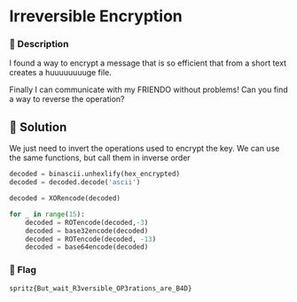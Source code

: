 # Irreversible Encryption

### 📄 Description
I found a way to encrypt a message that is so efficient that from a short text creates a huuuuuuuuge file.

Finally I can communicate with my FRIENDO without
problems!
Can you find a way to reverse the operation?


## 🔑 Solution
We just need to invert the operations used to encrypt the key. We can use the same functions, but call them in inverse order

```python
decoded = binascii.unhexlify(hex_encrypted)
decoded = decoded.decode('ascii')

decoded = XORencode(decoded) 

for _ in range(15):
    decoded = ROTencode(decoded,-3)
    decoded = base32encode(decoded)
    decoded = ROTencode(decoded, -13)
    decoded = base64encode(decoded)
```

### 🚩 Flag
```plain
spritz{But_wait_R3versible_OP3rations_are_B4D}
```